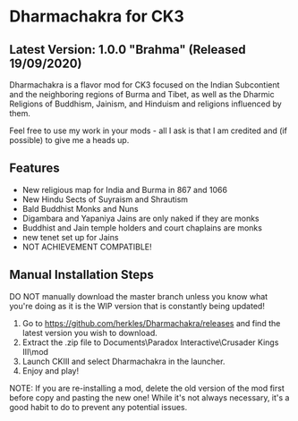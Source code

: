 # Dharmachakra for CK3

## Latest Version: 1.0.0 "Brahma" (Released 19/09/2020)

Dharmachakra is a flavor mod for CK3 focused on the Indian Subcontient and the neighboring regions of Burma and Tibet, as well as the Dharmic Religions of Buddhism, Jainism, and Hinduism and religions influenced by them.

Feel free to use my work in your mods - all I ask is that I am credited and (if possible) to give me a heads up.

## Features

- New religious map for India and Burma in 867 and 1066
- New Hindu Sects of Suyraism and Shrautism
- Bald Buddhist Monks and Nuns
- Digambara and Yapaniya Jains are only naked if they are monks
- Buddhist and Jain temple holders and court chaplains are monks
- new tenet set up for Jains
- NOT ACHIEVEMENT COMPATIBLE!

## Manual Installation Steps

DO NOT manually download the master branch unless you know what you're doing as it is the WIP version that is constantly being updated!

1. Go to <https://github.com/herkles/Dharmachakra/releases> and find the latest version you wish to download.
2. Extract the .zip file to Documents\Paradox Interactive\Crusader Kings III\mod
3. Launch CKIII and select Dharmachakra in the launcher.
4. Enjoy and play!

NOTE: If you are re-installing a mod, delete the old version of the mod first before copy and pasting the new one! While it's not always necessary, it's a good habit to do to prevent any potential issues.
